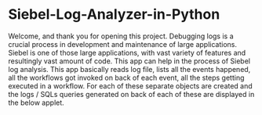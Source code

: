 # Siebel-Log-Analyzer-in-Python

Welcome, and thank you for opening this project. Debugging logs is a crucial process in development and maintenance of large applications. Siebel is one of those large applications, with vast variety of features and resultingly vast amount of code.
This app can help in the process of Siebel log analysis. This app basically reads log file, lists all the events happened, all the workflows got invoked on back of each event, all the steps getting executed in a workflow.
For each of these separate objects are created and the logs / SQLs queries generated on back of each of these are displayed in the below applet.
